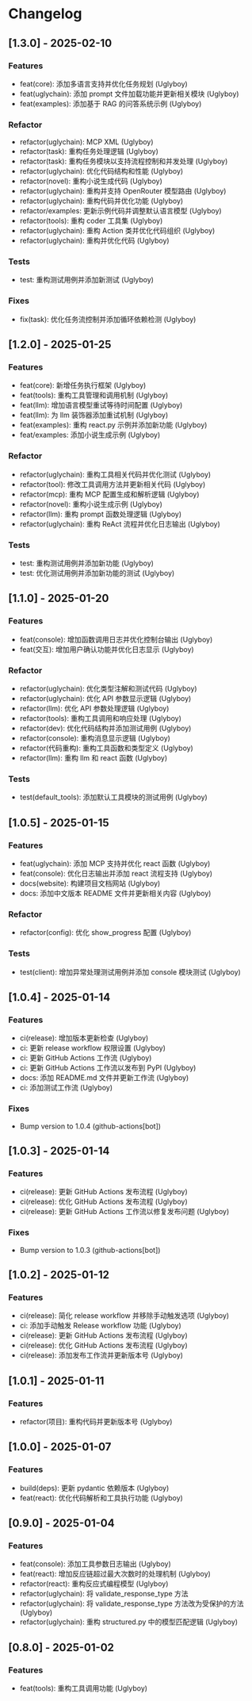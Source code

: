 # Changelog

## [1.3.0] - 2025-02-10
### Features
- feat(core): 添加多语言支持并优化任务规划 (Uglyboy)
- feat(uglychain): 添加 prompt 文件加载功能并更新相关模块 (Uglyboy)
- feat(examples): 添加基于 RAG 的问答系统示例 (Uglyboy)

### Refactor
- refactor(uglychain): MCP XML (Uglyboy)
- refactor(task): 重构任务处理逻辑 (Uglyboy)
- refactor(task): 重构任务模块以支持流程控制和并发处理 (Uglyboy)
- refactor(uglychain): 优化代码结构和性能 (Uglyboy)
- refactor(novel): 重构小说生成代码 (Uglyboy)
- refactor(uglychain): 重构并支持 OpenRouter 模型路由 (Uglyboy)
- refactor(uglychain): 重构代码并优化功能 (Uglyboy)
- refactor/examples: 更新示例代码并调整默认语言模型 (Uglyboy)
- refactor(tools): 重构 coder 工具集 (Uglyboy)
- refactor(uglychain): 重构 Action 类并优化代码组织 (Uglyboy)
- refactor(uglychain): 重构并优化代码 (Uglyboy)

### Tests
- test: 重构测试用例并添加新测试 (Uglyboy)

### Fixes
- fix(task): 优化任务流控制并添加循环依赖检测 (Uglyboy)

## [1.2.0] - 2025-01-25
### Features
- feat(core): 新增任务执行框架 (Uglyboy)
- feat(tools): 重构工具管理和调用机制 (Uglyboy)
- feat(llm): 增加语言模型重试等待时间配置 (Uglyboy)
- feat(llm): 为 llm 装饰器添加重试机制 (Uglyboy)
- feat(examples): 重构 react.py 示例并添加新功能 (Uglyboy)
- feat/examples: 添加小说生成示例 (Uglyboy)

### Refactor
- refactor(uglychain): 重构工具相关代码并优化测试 (Uglyboy)
- refactor(tool): 修改工具调用方法并更新相关代码 (Uglyboy)
- refactor(mcp): 重构 MCP 配置生成和解析逻辑 (Uglyboy)
- refactor(novel): 重构小说生成示例 (Uglyboy)
- refactor(llm): 重构 prompt 函数处理逻辑 (Uglyboy)
- refactor(uglychain): 重构 ReAct 流程并优化日志输出 (Uglyboy)

### Tests
- test: 重构测试用例并添加新功能 (Uglyboy)
- test: 优化测试用例并添加新功能的测试 (Uglyboy)

## [1.1.0] - 2025-01-20
### Features
- feat(console): 增加函数调用日志并优化控制台输出 (Uglyboy)
- feat(交互): 增加用户确认功能并优化日志显示 (Uglyboy)

### Refactor
- refactor(uglychain): 优化类型注解和测试代码 (Uglyboy)
- refactor(uglychain): 优化 API 参数显示逻辑 (Uglyboy)
- refactor(llm): 优化 API 参数处理逻辑 (Uglyboy)
- refactor(tools): 重构工具调用和响应处理 (Uglyboy)
- refactor(dev): 优化代码结构并添加测试用例 (Uglyboy)
- refactor(console): 重构消息显示逻辑 (Uglyboy)
- refactor(代码重构): 重构工具函数和类型定义 (Uglyboy)
- refactor(llm): 重构 llm 和 react 函数 (Uglyboy)

### Tests
- test(default_tools): 添加默认工具模块的测试用例 (Uglyboy)

## [1.0.5] - 2025-01-15
### Features
- feat(uglychain): 添加 MCP 支持并优化 react 函数 (Uglyboy)
- feat(console): 优化日志输出并添加 react 流程支持 (Uglyboy)
- docs(website): 构建项目文档网站 (Uglyboy)
- docs: 添加中文版本 README 文件并更新相关内容 (Uglyboy)

### Refactor
- refactor(config): 优化 show_progress 配置 (Uglyboy)

### Tests
- test(client): 增加异常处理测试用例并添加 console 模块测试 (Uglyboy)

## [1.0.4] - 2025-01-14
### Features
- ci(release): 增加版本更新检查 (Uglyboy)
- ci: 更新 release workflow 权限设置 (Uglyboy)
- ci: 更新 GitHub Actions 工作流 (Uglyboy)
- ci: 更新 GitHub Actions 工作流以发布到 PyPI (Uglyboy)
- docs: 添加 README.md 文件并更新工作流 (Uglyboy)
- ci: 添加测试工作流 (Uglyboy)

### Fixes
- Bump version to 1.0.4 (github-actions[bot])

## [1.0.3] - 2025-01-14
### Features
- ci(release): 更新 GitHub Actions 发布流程 (Uglyboy)
- ci(release): 优化 GitHub Actions 发布流程 (Uglyboy)
- ci(release): 更新 GitHub Actions 工作流以修复发布问题 (Uglyboy)

### Fixes
- Bump version to 1.0.3 (github-actions[bot])

## [1.0.2] - 2025-01-12
### Features
- ci(release): 简化 release workflow 并移除手动触发选项 (Uglyboy)
- ci: 添加手动触发 Release workflow 功能 (Uglyboy)
- ci(release): 更新 GitHub Actions 发布流程 (Uglyboy)
- ci(release): 优化 GitHub Actions 发布流程 (Uglyboy)
- ci(release): 添加发布工作流并更新版本号 (Uglyboy)

## [1.0.1] - 2025-01-11
### Features
- refactor(项目): 重构代码并更新版本号 (Uglyboy)

## [1.0.0] - 2025-01-07
### Features
- build(deps): 更新 pydantic 依赖版本 (Uglyboy)
- feat(react): 优化代码解析和工具执行功能 (Uglyboy)

## [0.9.0] - 2025-01-04
### Features
- feat(console): 添加工具参数日志输出 (Uglyboy)
- feat(react): 增加反应链超过最大次数时的处理机制 (Uglyboy)
- refactor(react): 重构反应式编程模型 (Uglyboy)
- refactor(uglychain): 将 validate_response_type 方法
- refactor(uglychain): 将 validate_response_type 方法改为受保护的方法 (Uglyboy)
- refactor(uglychain): 重构 structured.py 中的模型匹配逻辑 (Uglyboy)

## [0.8.0] - 2025-01-02
### Features
- feat(tools): 重构工具调用功能 (Uglyboy)
